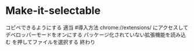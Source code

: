 # Make-it-selectable
コピペできるようにする
適当
#導入方法
chrome://extensions/
にアクセスして
デベロッパーモードをオンにする
パッケージ化されていない拡張機能を読み込む
を押してファイルを選択する
終わり
